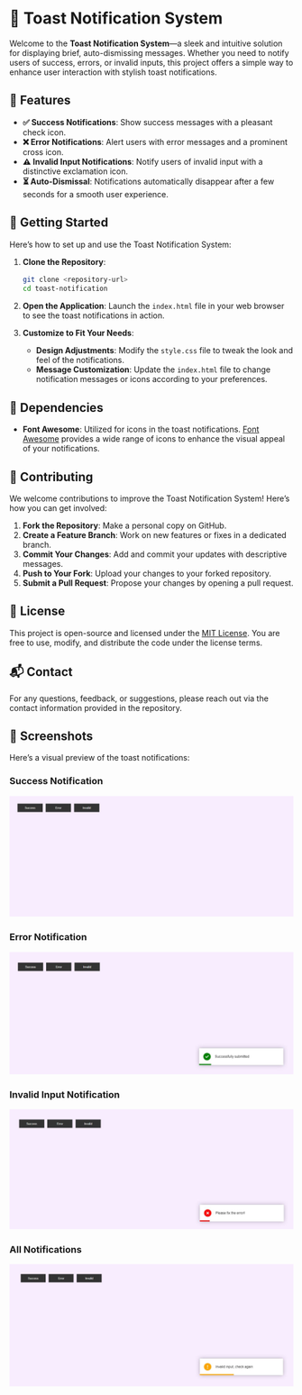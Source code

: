 # 🍞 Toast Notification System

Welcome to the **Toast Notification System**—a sleek and intuitive solution for displaying brief, auto-dismissing messages. Whether you need to notify users of success, errors, or invalid inputs, this project offers a simple way to enhance user interaction with stylish toast notifications.

## 🌟 Features

- **✅ Success Notifications**: Show success messages with a pleasant check icon.
- **❌ Error Notifications**: Alert users with error messages and a prominent cross icon.
- **⚠️ Invalid Input Notifications**: Notify users of invalid input with a distinctive exclamation icon.
- **⏳ Auto-Dismissal**: Notifications automatically disappear after a few seconds for a smooth user experience.

## 🚀 Getting Started

Here’s how to set up and use the Toast Notification System:

1. **Clone the Repository**:

   ```bash
   git clone <repository-url>
   cd toast-notification
   ```

2. **Open the Application**:
   Launch the `index.html` file in your web browser to see the toast notifications in action.

3. **Customize to Fit Your Needs**:
   - **Design Adjustments**: Modify the `style.css` file to tweak the look and feel of the notifications.
   - **Message Customization**: Update the `index.html` file to change notification messages or icons according to your preferences.

## 🔧 Dependencies

- **Font Awesome**: Utilized for icons in the toast notifications. [Font Awesome](https://fontawesome.com) provides a wide range of icons to enhance the visual appeal of your notifications.

## 🤝 Contributing

We welcome contributions to improve the Toast Notification System! Here’s how you can get involved:

1. **Fork the Repository**: Make a personal copy on GitHub.
2. **Create a Feature Branch**: Work on new features or fixes in a dedicated branch.
3. **Commit Your Changes**: Add and commit your updates with descriptive messages.
4. **Push to Your Fork**: Upload your changes to your forked repository.
5. **Submit a Pull Request**: Propose your changes by opening a pull request.

## 📜 License

This project is open-source and licensed under the [MIT License](LICENSE). You are free to use, modify, and distribute the code under the license terms.

## 📬 Contact

For any questions, feedback, or suggestions, please reach out via the contact information provided in the repository.

## 📸 Screenshots

Here’s a visual preview of the toast notifications:

### Success Notification

![Success Notification](https://github.com/shamshubham/Toast-Notification/blob/master/screenShots/Capture.JPG)

### Error Notification

![Error Notification](https://github.com/shamshubham/Toast-Notification/blob/master/screenShots/Capture1.JPG)

### Invalid Input Notification

![Invalid Input Notification](https://github.com/shamshubham/Toast-Notification/blob/master/screenShots/Capture2.JPG)

### All Notifications

![All Notifications](https://github.com/shamshubham/Toast-Notification/blob/master/screenShots/Capture3.JPG)
